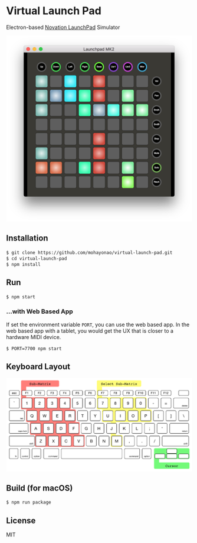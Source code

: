 # Virtual Launch Pad

Electron-based [Novation LaunchPad](https://us.novationmusic.com/launch/launchpad) Simulator

![screen shot](./assets/screenshot.png)

## Installation

```
$ git clone https://github.com/mohayonao/virtual-launch-pad.git
$ cd virtual-launch-pad
$ npm install
```

## Run

```
$ npm start
```

### ...with Web Based App

If set the environment variable `PORT`, you can use the web based app. In the web based app with a tablet, you would get the UX that is closer to a hardware MIDI device.

```
$ PORT=7700 npm start
```

## Keyboard Layout

![keyboard layout](./assets/key-layout.png)

## Build (for macOS)

```
$ npm run package
```

## License

MIT
